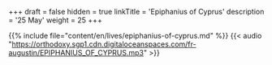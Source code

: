 +++
draft = false
hidden = true
linkTitle = 'Epiphanius of Cyprus'
description = '25 May'
weight = 25
+++

{{% include file="content/en/lives/epiphanius-of-cyprus.md" %}}
{{< audio "https://orthodoxy.sgp1.cdn.digitaloceanspaces.com/fr-augustin/EPIPHANIUS_OF_CYPRUS.mp3" >}}
